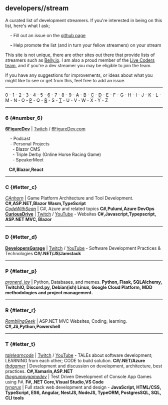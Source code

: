 ## developers//stream
A curated list of development streamers. If you're interested in being on this list, here's what I ask;

&nbsp;&nbsp;&nbsp;&nbsp;**-** Fill out an issue on the [github page](https://github.com/tbd-develop/developers.stream)

&nbsp;&nbsp;&nbsp;&nbsp;**-** Help promote the list (and in turn your fellow streamers) on your stream

This site is not unique, there are other sites out there that provide lists of streamers such as [Belly.io](https://belly.io/). I am also a proud member of the [Live Coders team](https://livecoders.dev/members), and if you're a dev streamer you may be eligible to join the team. 

If you have any suggestions for improvements, or ideas about what you might like to see or get from this, feel free to add an issue. 

---

0 - 1 - 2 - 3 - 4 - 5 - [6](#number_6) - 7 - 8 - 9 - A - B - [C](#letter_c) - [D](#letter_d) - E - F - G - H - I - J - K - L - M - N - O - [P](#letter_p) - Q - [R](#letter_r) - S - [T](#letter_t) - U - V - W - X - Y - Z 

---

### 6 {#number_6}

[**6FigureDev**](https://twitch.tv/6figuredev) | [Twitch](https://twitch.tv/6figuredev) / [6FigureDev.com](https://6figuredev.com)  

&nbsp;&nbsp;&nbsp;&nbsp;- Podcast  
&nbsp;&nbsp;&nbsp;&nbsp;- Personal Projects  
&nbsp;&nbsp;&nbsp;&nbsp;&nbsp;&nbsp;- Blazor CMS  
&nbsp;&nbsp;&nbsp;&nbsp;&nbsp;&nbsp;- Triple Derby (Online Horse Racing Game)  
&nbsp;&nbsp;&nbsp;&nbsp;&nbsp;&nbsp;- SpeakerMeet  
  
&nbsp;&nbsp;&nbsp;**C#,Blazor,React**

---
### C {#letter_c}

[*CAnhorn*](https://twitch.tv/canhorn) | Game Platform Architecture and Tool Development. **C#,ASP.NET,Blazor Wasm,TypeScript**  
[*CodeWithSean*](https://twitch.tv/codewithsean) | C#, Azure and related topics **C#,Pulumi,Azure DevOps**
[**CuriousDrive**](https://twitch.tv/curiousdrive) | [Twitch](https://twitch.tv/curiousdrive) / [YouTube](https://www.youtube.com/c/curiousdrive) - Websites **C#,Javascript,Typepscript, ASP.NET MVC, Blazor**

---
### D {#letter_d}

[**DevelopersGarage**](https://twitch.tv/developersgarage) | [Twitch](https://twitch.tv/developersgarage) / [YouTube](https://www.youtube.com/channel/UCp7TjW2p43aNzkMEBYJ8inw) - Software Development Practices &amp; Technologies **C#/.NET/JS/Jamstack**

---
### P {#letter_p}
[*pronerd_jay*](https://twitch.tv/pronerd_jay) | Python, Databases, and memes. **Python, Flask, SQLAlchemy, TwitchIO, Discord.py, Debian(ish) Linux, Google Cloud Platform, MDD methodologies and project management.**

---
### R {#letter_r}

[*RamblingGeek*](https://twitch.tv/ramblinggeek) | ASP.NET MVC Websites, Coding, learning. **C#,JS,Python,Powershell**

---
### T {#letter_t}
[*talelearncode*](https://twitch.tv/talelearncode) | [Twitch](https://twitch.tv/talelearncode) / [YouTube](https://www.youtube.com/channel/UChdTJpfJ_iIXw78bPm01MXQ) - TALEs about software development; LEARNING from each other; CODE to build solution. **C#/.NET/Azure**
[*tbdgamer*](https://twitch.tv/tbdgamer) | Development and discussion on development, architecture, best practices. **C#,Xamarin,ASP.NET**  
[*thegrumpygamedev*](https://twitch.tv/thegrumpygamedev) | Test Driven Development of Console App Games using F#. **F#,.NET Core,Visual Studio,VS Code**  
[*tynarus*](https://twitch.tv/tynarus) | Full stack web development and design - **JavaScript, HTML/CSS, TypeScript, ES6, Angular, NestJS, NodeJS, TypeORM, PostgresSQL, SQL, CLI tools**
